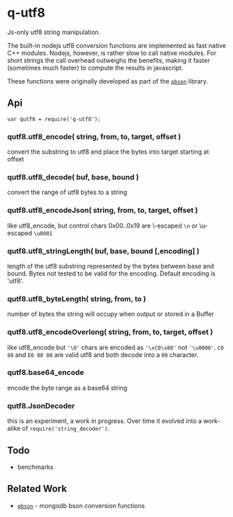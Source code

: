 q-utf8
======

Js-only utf8 string manipulation.

The built-in nodejs utf8 conversion functions are implemented as fast native
C++ modules.  Nodejs, however, is rather slow to call native modules.  For
short strings the call overhead outweighs the benefits, making it faster
(sometimes much faster) to compute the results in javascript.

These functions were originally developed as part of the
[`qbson`](https://github.com/andrasq/node-qbson) library.


Api
---

    var qutf8 = require('q-utf8');

### qutf8.utf8_encode( string, from, to, target, offset )

convert the substring to utf8 and place the bytes into target starting at offset

### qutf8.utf8_decode( buf, base, bound )

convert the range of utf8 bytes to a string

### qutf8.utf8_encodeJson( string, from, to, target, offset )

like utf8_encode, but control chars 0x00..0x19 are \\-escaped `\n` or \\u-escaped
`\u0001`

### qutf8.utf8_stringLength( buf, base, bound [,encoding] )

length of the utf8 substring represented by the bytes between base and bound.
Bytes not tested to be valid for the encoding.  Default encoding is 'utf8'.

### qutf8.utf8_byteLength( string, from, to )

number of bytes the string will occupy when output or stored in a Buffer

### qutf8.utf8_encodeOverlong( string, from, to, target, offset )

like utf8_encode but `'\0'` chars are encoded as `'\xC0\x80'` not `'\u0000'`.
`C0 80` and `E0 80 80` are valid utf8 and both decode into a `00` character.

### qutf8.base64_encode

encode the byte range as a base64 string

### qutf8.JsonDecoder

this is an experiment, a work in progress.
Over time it evolved into a work-alike of `require('string_decoder')`.


Todo
----

- benchmarks


Related Work
------------

- [`qbson`](https://github.com/andrasq/node-qbson') - mongodb bson conversion functions
